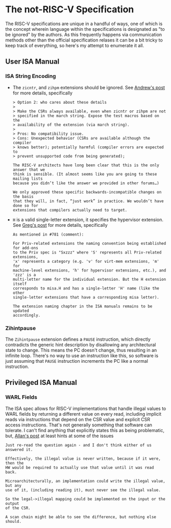 # The not-RISC-V Specification

The RISC-V specifications are unique in a handful of ways, one of which is the
concept wherein language within the specifications is designated as "to be
ignored" by the authors.  As this frequently happens via communication methods
other than the official specification relases it can be a bit tricky to keep
track of everything, so here's my attempt to enumerate it all.

## User ISA Manual

### ISA String Encoding

* The `zicntr`, and `zihpm` extensions should be ignored.  See
  [Andrew's post](https://groups.google.com/a/groups.riscv.org/g/sw-dev/c/QKjQhChrq9Q/m/7gqdkctgAgAJ)
  for more details, specifically
  ````
  > Option 2: who cares about these details
  >
  > Make the CSRs always available, even when zicntr or zihpm are not
  > specified in the march string. Expose the test macros based on the
  > availability of the extension (via march string).
  >
  > Pros: No compatibility issue.
  > Cons: Unexpected behavior (CSRs are available although the compiler
  > knows better); potentially harmful (compiler errors are expected to
  > prevent unsupported code from being generated);

  The RISC-V architects have long been clear that this is the only answer that we
  think is sensible. (It almost seems like you are going to these mailing lists
  because you didn’t like the answer we provided in other forums…)

  We only approved these specific backwards-incompatible changes on the basis
  that they will, in fact, “just work” in practice. We wouldn’t have done so for
  extensions that compilers actually need to target.
  ````
* `H` is a valid single-letter extension, it specifies the hypervisor
  extension.  See [Greg's post](https://github.com/riscv/riscv-isa-manual/issues/781#issuecomment-1103284237)
  for more details, specifically
  ````
  As mentioned in #781 (comment):

  For Priv-related extensions the naming convention being established for add-ons
  to the Priv spec is "Sxzzz" where 'S' represents all Priv-related extensions,
  'x' represents a category (e.g. 'v' for virt-mem extensions, 'm' for
  machine-level extensions, 'h' for hypervisor extensions, etc.), and 'zzz' is a
  multi-letter name for the individual extension. But the H extension itself
  corresponds to misa.H and has a single-letter 'H' name (like the other
  single-letter extensions that have a corresponding misa letter).

  The extension naming chapter in the ISA manuals remains to be updated
  accordingly.
  ````

### Zihintpause

The `Zihintpause` extension defines a `PAUSE` instruction, which directly
contradicts the generic hint description by disallowing any architectural state
to change.  This means the PC doesn't change, thus resulting in an infinite
loop.  There's no way to use an instruction like this, so software is just
assuming that `PAUSE` instruction increments the PC like a normal instruction.

## Privileged ISA Manual

### WARL Fields

The ISA spec allows for RISC-V implementations that handle illegal values to
WARL fields by returning a different value on every read, including implicit
reads via instructions that depend on the CSR value and explicit CSR access
instructions.  That's not generally something that software can tolerate.
I can't find anything that explicitly states this as being problematic, but, [Allan's
post](https://groups.google.com/a/groups.riscv.org/g/isa-dev/c/vhNMytS1tMk/m/8PRcnyvlBwAJ)
at least hints at some of the issues

````
Just re-read the question again - and I don't think either of us answered it.

Effectively, the illegal value is never written, because if it were, then the
HW would be required to actually use that value until it was read back.

Microarchitecturally, an implementation could write the illegal value, but any
use of it, (including reading it), must never see the illegal value.

So the legal->illegal mapping could be implemented on the input or the output
of the CSR.

A scan chain might be able to see the difference, but nothing else should.
````
